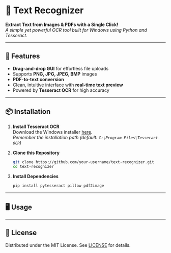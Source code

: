 # 📸 Text Recognizer  
**Extract Text from Images & PDFs with a Single Click!**  
*A simple yet powerful OCR tool built for Windows using Python and Tesseract.*

---

## 🚀 Features  
- **Drag-and-drop GUI** for effortless file uploads  
- Supports **PNG, JPG, JPEG, BMP** images  
- **PDF-to-text conversion** 
- Clean, intuitive interface with **real-time text preview**  
- Powered by **Tesseract OCR** for high accuracy  

---

## 📦 Installation  
1. **Install Tesseract OCR**  
   Download the Windows installer [here](https://github.com/UB-Mannheim/tesseract/wiki).  
   *Remember the installation path (default: `C:\Program Files\Tesseract-OCR`)*  

2. **Clone this Repository**  
   ```bash
   git clone https://github.com/your-username/text-recognizer.git
   cd text-recognizer
   ```
3. **Install Dependencies**
   ```bash
   pip install pytesseract pillow pdf2image
   ```

---

## 🖥️ Usage


---

## 📄 License
Distributed under the MIT License. See [LICENSE](LICENSE) for details.
